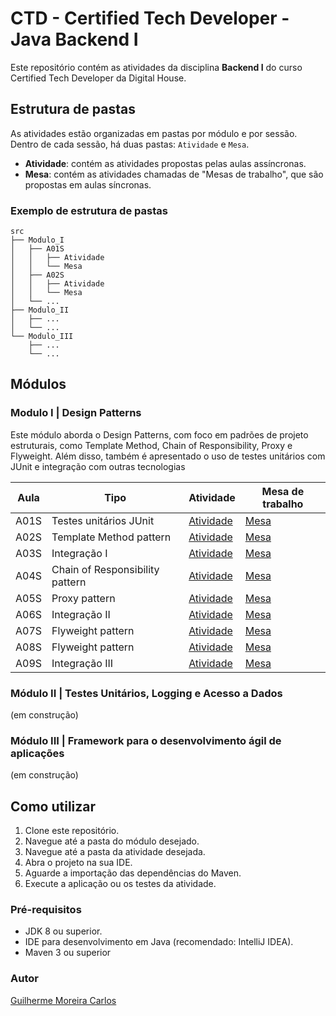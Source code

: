 # CTD - Certified Tech Developer - Java Backend I

Este repositório contém as atividades da disciplina **Backend I** do curso Certified Tech Developer da Digital House.

## Estrutura de pastas

As atividades estão organizadas em pastas por módulo e por sessão. Dentro de cada sessão, há duas pastas: `Atividade` e `Mesa`.

-   **Atividade**: contém as atividades propostas pelas aulas assíncronas.
-   **Mesa**: contém as atividades chamadas de "Mesas de trabalho", que são propostas em aulas síncronas.

### Exemplo de estrutura de pastas

```
src
├── Modulo_I
│   ├── A01S
│   │   ├── Atividade
│   │   └── Mesa
│   ├── A02S
│   │   ├── Atividade
│   │   └── Mesa
│   └── ...
├── Modulo_II
│   ├── ...
│   └── ...
└── Modulo_III
    ├── ...
    └── ...
```

## Módulos

### Modulo I | Design Patterns

Este módulo aborda o Design Patterns, com foco em padrões de projeto estruturais, como Template Method, Chain of Responsibility, Proxy e Flyweight. Além disso, também é apresentado o uso de testes unitários com JUnit e integração com outras tecnologias

| Aula | Tipo | Atividade | Mesa de trabalho |
|------|------|-----------|------------------|
| A01S | Testes unitários JUnit | [Atividade](./src/Modulo_I/A01S/Atividade) | [Mesa](./src/Modulo_I/A01S/Mesa) |
| A02S | Template Method pattern | [Atividade](./src/Modulo_I/A02S/Atividade) | [Mesa](./src/Modulo_I/A02S/Mesa) |
| A03S | Integração I | [Atividade](./src/Modulo_I/A03S/Atividade) | [Mesa](./src/Modulo_I/A03S/Mesa) |
| A04S | Chain of Responsibility pattern | [Atividade](./src/Modulo_I/A04S/Atividade) | [Mesa](./src/Modulo_I/A04S/Mesa) |
| A05S | Proxy pattern | [Atividade](./src/Modulo_I/A05S/Atividade) | [Mesa](./src/Modulo_I/A05S/Mesa) |
| A06S | Integração II | [Atividade](./src/Modulo_I/A06S/Atividade) | [Mesa](./src/Modulo_I/A06S/Mesa) |
| A07S | Flyweight pattern | [Atividade](./src/Modulo_I/A07S/Atividade) | [Mesa](./src/Modulo_I/A07S/Mesa) |
| A08S | Flyweight pattern | [Atividade](./src/Modulo_I/A08S/Atividade) | [Mesa](./src/Modulo_I/A08S/Mesa) |
| A09S | Integração III | [Atividade](./src/Modulo_I/A09S/Atividade) | [Mesa](./src/Modulo_I/A09S/Mesa) |

### Módulo II | Testes Unitários, Logging e Acesso a Dados

(em construção)

### Módulo III | Framework para o desenvolvimento ágil de aplicações

(em construção)


## Como utilizar

1.  Clone este repositório.
2.  Navegue até a pasta do módulo desejado.
3.  Navegue até a pasta da atividade desejada.
4.  Abra o projeto na sua IDE.
5.  Aguarde a importação das dependências do Maven.
6.  Execute a aplicação ou os testes da atividade.

### Pré-requisitos

-   JDK 8 ou superior.
-   IDE para desenvolvimento em Java (recomendado: IntelliJ IDEA).
-   Maven 3 ou superior

### Autor

[Guilherme Moreira Carlos](https://github.com/GuiMoreiraC)
